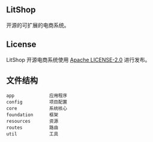 ## LitShop

开源的可扩展的电商系统。

## License

LitShop 开源电商系统使用 [Apache LICENSE-2.0](https://www.apache.org/licenses/LICENSE-2.0) 进行发布。

## 文件结构

    app             应用程序
    config          项目配置
    core            系统核心
    foundation      框架
    resources       资源
    routes          路由
    util            工具


